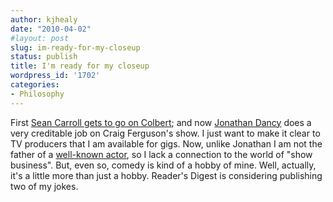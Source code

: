 ```yaml
---
author: kjhealy
date: "2010-04-02"
#layout: post
slug: im-ready-for-my-closeup
status: publish
title: I'm ready for my closeup
wordpress_id: '1702'
categories:
- Philosophy
---
```


First [Sean Carroll gets to go on Colbert](http://crookedtimber.org/2010/03/11/carroll-on-colbert/); and now [Jonathan Dancy](http://web.mac.com/jonathandancy/Site/Welcome.html) does a very creditable job on Craig Ferguson's show. I just want to make it clear to TV producers that I am available for gigs. Now, unlike Jonathan I am not the father of a [well-known actor](http://en.wikipedia.org/wiki/Hugh_Dancy), so I lack a connection to the world of "show business". But, even so, comedy is kind of a hobby of mine. Well, actually, it's a little more than just a hobby. Reader's Digest is considering publishing two of my jokes.


